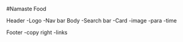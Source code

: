 #Namaste Food

 Header
   -Logo
    -Nav bar
  Body
       -Search bar
       -Card
           -image
           -para
          -time
 
  Footer
      -copy right
       -links
 
